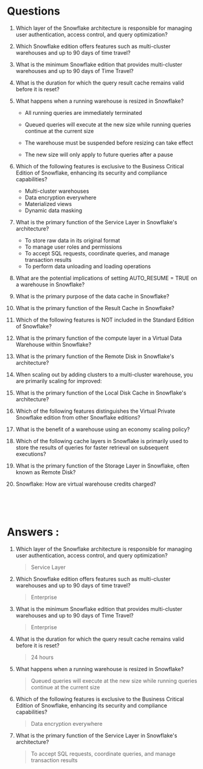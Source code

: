 # Questions

1. Which layer of the Snowflake architecture is responsible for managing user authentication, access control, and query optimization?
2. Which Snowflake edition offers features such as multi-cluster warehouses and up to 90 days of time travel?
3. What is the minimum Snowflake edition that provides multi-cluster warehouses and up to 90 days of Time Travel?
4. What is the duration for which the query result cache remains valid before it is reset?

5. What happens when a running warehouse is resized in Snowflake?

   - All running queries are immediately terminated

   - Queued queries will execute at the new size while running queries continue at the current size

   - The warehouse must be suspended before resizing can take effect

   - The new size will only apply to future queries after a pause

6. Which of the following features is exclusive to the Business Critical Edition of Snowflake, enhancing its security and compliance capabilities?

   - Multi-cluster warehouses
   - Data encryption everywhere
   - Materialized views
   - Dynamic data masking

7. What is the primary function of the Service Layer in Snowflake's architecture?

   - To store raw data in its original format
   - To manage user roles and permissions
   - To accept SQL requests, coordinate queries, and manage transaction results
   - To perform data unloading and loading operations

8. What are the potential implications of setting AUTO_RESUME = TRUE on a warehouse in Snowflake?
9. What is the primary purpose of the data cache in Snowflake?
10. What is the primary function of the Result Cache in Snowflake?
11. Which of the following features is NOT included in the Standard Edition of Snowflake?
12. What is the primary function of the compute layer in a Virtual Data Warehouse within Snowflake?
13. What is the primary function of the Remote Disk in Snowflake's architecture?
14. When scaling out by adding clusters to a multi-cluster warehouse, you are primarily scaling for improved:
15. What is the primary function of the Local Disk Cache in Snowflake's architecture?
16. Which of the following features distinguishes the Virtual Private Snowflake edition from other Snowflake editions?
17. What is the benefit of a warehouse using an economy scaling policy?
18. Which of the following cache layers in Snowflake is primarily used to store the results of queries for faster retrieval on subsequent executions?
19. What is the primary function of the Storage Layer in Snowflake, often known as Remote Disk?
20. Snowflake: How are virtual warehouse credits charged?

&nbsp;

&nbsp;

# Answers :

1.  Which layer of the Snowflake architecture is responsible for managing user authentication, access control, and query optimization?

    > Service Layer

2.  Which Snowflake edition offers features such as multi-cluster warehouses and up to 90 days of time travel?

    > Enterprise

3.  What is the minimum Snowflake edition that provides multi-cluster warehouses and up to 90 days of Time Travel?

    > Enterprise

4.  What is the duration for which the query result cache remains valid before it is reset?

    > 24 hours

5.  What happens when a running warehouse is resized in Snowflake?

    > Queued queries will execute at the new size while running queries continue at the current size

6.  Which of the following features is exclusive to the Business Critical Edition of Snowflake, enhancing its security and compliance capabilities?

    > Data encryption everywhere

7.  What is the primary function of the Service Layer in Snowflake's architecture?

    > To accept SQL requests, coordinate queries, and manage transaction results
